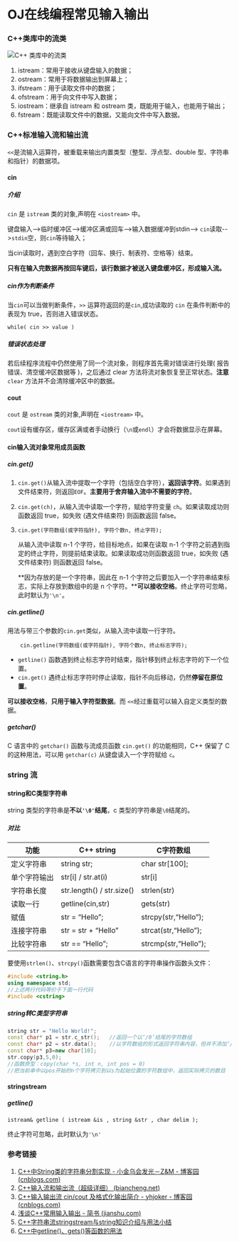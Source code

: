 # OJ在线编程常见输入输出

### C++类库中的流类

<img src="http://c.biancheng.net/uploads/allimg/180925/2-1P925111615229.jpg" alt="C++ 类库中的流类" style="zoom:100%;" />

1. istream：常用于接收从键盘输入的数据；
2. ostream：常用于将数据输出到屏幕上；
3. ifstream：用于读取文件中的数据；
4. ofstream：用于向文件中写入数据；
5. iostream：继承自 istream 和 ostream 类，既能用于输入，也能用于输出；
6. fstream：既能读取文件中的数据，又能向文件中写入数据。

### C++标准输入流和输出流

`<<`是流输入运算符，被重载来输出内置类型（整型、浮点型、double 型、字符串和指针）的数据项。

#### cin

##### 介绍

`cin` 是 `istream` 类的对象,声明在 `<iostream>` 中。

键盘输入-->临时缓冲区-->缓冲区满或回车-->输入数据缓冲到stdin--> `cin`读取-->`stdin`空，则`cin`等待输入；

当cin读取时，遇到空白字符（回车、换行、制表符、空格等）结束。

**只有在输入完数据再按回车键后，该行数据才被送入键盘缓冲区，形成输入流。**

##### cin作为判断条件

当`cin`可以当做判断条件，`>>` 运算符返回的是`cin`,成功读取的 `cin` 在条件判断中的表现为 true，否则进入错误状态。

`while( cin >> value )`

##### 错误状态处理

若后续程序流程中仍然使用了同一个流对象，则程序首先需对错误进行处理( 报告错误、清空缓冲区数据等 )，之后通过 clear 方法将流对象恢复至正常状态。**注意** `clear` 方法并不会清除缓冲区中的数据。

#### cout

`cout` 是 `ostream` 类的对象,声明在 `<iostream>` 中。

`cout`设有缓存区，缓存区满或者手动换行（`\n`或`endl`）才会将数据显示在屏幕。

#### cin输入流对象常用成员函数

##### cin.get()

1. `cin.get()`从输入流中提取一个字符（包括空白字符），**返回该字符**。如果遇到文件结束符，则返回`EOF`。**主要用于舍弃输入流中不需要的字符**。

2. `cin.get(ch)`，从输入流中读取一个字符，赋给字符变量 `ch`。如果读取成功则函数返回 true，如失败 (遇文件结束符) 则函数返回 false。

3. `cin.get(字符数组(或字符指针), 字符个数n, 终止字符);`

   从输入流中读取 n-1 个字符，给目标地点，如果在读取 n-1 个字符之前遇到指定的终止字符，则提前结束读取。如果读取成功则函数返回 true，如失败 (遇文件结束符) 则函数返回 false。

   **因为存放的是一个字符串，因此在 n-1 个字符之后要加入一个字符串结束标志，实际上存放到数组中的是 n 个字符。****可以接收空格**。终止字符可忽略，此时默认为`'\n'`。

##### cin.getline()

用法与带三个参数的`cin.get`类似，从输入流中读取一行字符。

`    cin.getline(字符数组(或字符指针), 字符个数n, 终止标志字符);`

- `getline()` 函数遇到终止标志字符时结束，指针移到终止标志字符的下一个位置。
-  `cin.get()` 遇终止标志字符时停止读取，指针不向后移动，仍然**停留在原位置**。

**可以接收空格**，**只用于输入字符型数据**。而 `<<`经过重载可以输入自定义类型的数据。

##### getchar()

C 语言中的 `getchar()` 函数与流成员函数 `cin.get()` 的功能相同，C++ 保留了 C 的这种用法，可以用 `getchar(c)` 从键盘读入一个字符赋给 `c`。

### string 流

#### string和C类型字符串

string 类型的字符串是**不以`'\0'`结尾**，c 类型的字符串是`\0`结尾的。

##### 对比

| 功能         | C++ string                | C字符数组            |
| ------------ | ------------------------- | -------------------- |
| 定义字符串   | string str;               | char str[100];       |
| 单个字符输出 | str[i] / str.at(i)        | str[i]               |
| 字符串长度   | str.length() / str.size() | strlen(str)          |
| 读取一行     | getline(cin,str)          | gets(str)            |
| 赋值         | str = “Hello”;            | strcpy(str,“Hello”); |
| 连接字符串   | str = str + “Hello”       | strcat(str,“Hello”); |
| 比较字符串   | str == “Hello”;           | strcmp(str,“Hello”); |

要使用`strlen()`、`strcpy()`函数需要包含C语言的字符串操作函数头文件：

```c++
#include <string.h>
using namespace std;
//上述两行代码等价于下面一行代码
#include <cstring>

```

##### string转C类型字符串

```c++
string str = "Hello World!";
const char* p1 = str.c_str();	//返回一个以‘/0’结尾的字符数组
const char* p2 = str.data();	//以字符数组的形式返回字符串内容，但并不添加’/0’
const char* p3=new char[10];
str.copy(p3,5,0);
//函数原型：copy(char *s, int n, int pos = 0)
//把当前串中以pos开始的n个字符拷贝到以s为起始位置的字符数组中，返回实际拷贝的数目 
```

#### stringstream

##### getline()

`istream& getline ( istream &is , string &str , char delim );`

终止字符可忽略，此时默认为`'\n'`

### 参考链接

1. [C++中String类的字符串分割实现 - 小金乌会发光－Z&M - 博客园 (cnblogs.com)](https://www.cnblogs.com/carsonzhu/p/5859552.html)
2. [C++输入流和输出流（超级详细） (biancheng.net)](http://c.biancheng.net/view/7559.html)
3. [C++输入输出流 cin/cout 及格式化输出简介 - yhjoker - 博客园 (cnblogs.com)](https://www.cnblogs.com/yhjoker/p/10942970.html)
4. [浅谈C++常用输入输出 - 简书 (jianshu.com)](https://www.jianshu.com/p/33d335421860)
5. [C++字符串流stringstream与string知识介绍与用法小结](https://blog.csdn.net/shs1992shs/article/details/83051298)
6. [C++中getline()、gets()等函数的用法](https://blog.csdn.net/JIEJINQUANIL/article/details/50802902?utm_medium=distribute.pc_relevant.none-task-blog-2~default~BlogCommendFromMachineLearnPai2~default-10.base&depth_1-utm_source=distribute.pc_relevant.none-task-blog-2~default~BlogCommendFromMachineLearnPai2~default-10.base)

